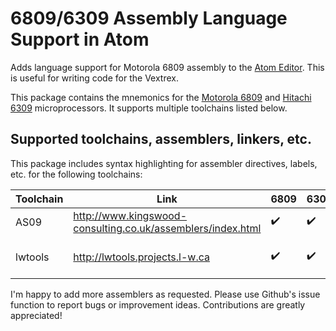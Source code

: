 # 6809/6309 Assembly Language Support in Atom

Adds language support for Motorola 6809 assembly to the [Atom Editor](https://atom.io). This is useful for writing code for the Vextrex.

This package contains the mnemonics for the
[Motorola 6809](https://en.wikipedia.org/wiki/Motorola_6809) and
[Hitachi 6309](https://en.wikipedia.org/wiki/Hitachi_6309)
microprocessors. It supports multiple toolchains listed below.

## Supported toolchains, assemblers, linkers, etc.

This package includes syntax highlighting for assembler directives, labels, etc. for the following toolchains:

Toolchain | Link | 6809 | 6309 | Platforms |
----------|------|------|------|-----------|
AS09 | http://www.kingswood-consulting.co.uk/assemblers/index.html | :heavy_check_mark: | :heavy_check_mark: | Linux, Windows 
lwtools | http://lwtools.projects.l-w.ca | :heavy_check_mark: | :heavy_check_mark: | Linux, Mac, Windows

I'm happy to add more assemblers as requested. Please use Github's issue function to report bugs or improvement ideas. Contributions are greatly appreciated!
